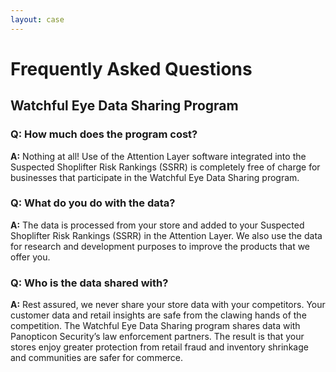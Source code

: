 ```yaml
---
layout: case
---
```

# Frequently Asked Questions

## Watchful Eye Data Sharing Program

### Q: How much does the program cost?

**A:** Nothing at all! Use of the Attention Layer software integrated into the Suspected Shoplifter Risk Rankings (SSRR) is completely free of charge for businesses that participate in the Watchful Eye Data Sharing program.

### Q: What do you do with the data?

**A:** The data is processed from your store and added to your Suspected Shoplifter Risk Rankings (SSRR) in the Attention Layer. We also use the data for research and development purposes to improve the products that we offer you.

### Q: Who is the data shared with?

**A:** Rest assured, we never share your store data with your competitors. Your customer data and retail insights are safe from the clawing hands of the competition. The Watchful Eye Data Sharing program shares data with Panopticon Security’s law enforcement partners. The result is that your stores enjoy greater protection from retail fraud and inventory shrinkage and communities are safer for commerce.
